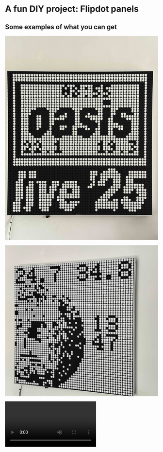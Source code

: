 # A fun DIY project: Flipdot panels

## Some examples of what you can get
![Oasis_25](oasis.jpg)

![LCD](lcd.jpg)

![Hand_move](hand_move.mov)